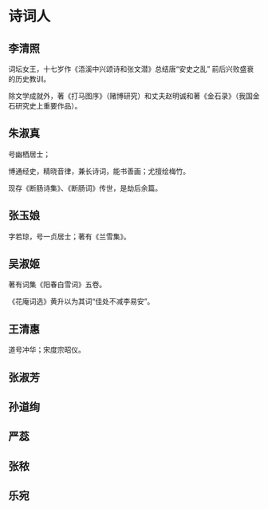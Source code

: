 # 诗词人

## 李清照

词坛女王，十七岁作《浯溪中兴颂诗和张文潜》总结唐“安史之乱” 前后兴败盛衰的历史教训。

除文学成就外，著《打马图序》（赌博研究）和丈夫赵明诚和著《金石录》（我国金石研究史上重要作品）。

## 朱淑真

号幽栖居士；

博通经史，精晓音律，兼长诗词，能书善画；尤擅绘梅竹。

现存《断肠诗集》、《断肠词》传世，是劫后余篇。

## 张玉娘

字若琼，号一贞居士；著有《兰雪集》。

## 吴淑姬

著有词集《阳春白雪词》五卷。

《花庵词选》黄升以为其词“佳处不减李易安”。

## 王清惠

道号冲华；宋度宗昭仪。

## 张淑芳

## 孙道绚

## 严蕊

## 张秾

## 乐宛
